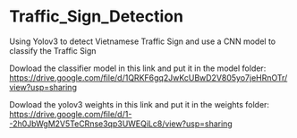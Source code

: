 # Traffic_Sign_Detection
Using Yolov3 to detect Vietnamese Traffic Sign and use a CNN model to classify the Traffic Sign

Dowload the classifier model in this link and put it in the model folder: https://drive.google.com/file/d/1QRKF6gq2JwKcUBwD2V805yo7jeHRnOTr/view?usp=sharing

Dowload the yolov3 weights in this link and put it in the weights folder: https://drive.google.com/file/d/1--2h0JbWgM2V5TeCRnse3qp3UWEQiLc8/view?usp=sharing
